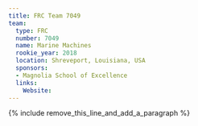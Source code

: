 ```yaml
---
title: FRC Team 7049
team:
  type: FRC
  number: 7049
  name: Marine Machines
  rookie_year: 2018
  location: Shreveport, Louisiana, USA
  sponsors:
  - Magnolia School of Excellence
  links:
    Website:
---
```


{% include remove_this_line_and_add_a_paragraph %}
